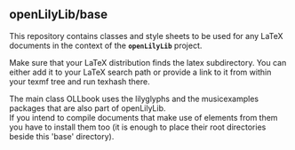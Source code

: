 openLilyLib/base
----------------

This repository contains classes and style sheets to be used for any LaTeX documents in the context of  the **`openLilyLib`** project.

Make sure that your LaTeX distribution finds the latex subdirectory.
You can either add it to your LaTeX search path or provide a link to it from within your texmf tree and run texhash there.

The main class OLLbook uses the lilyglyphs and the musicexamples packages that are also part of openLilyLib.  
If you intend to compile documents that make use of elements from them you have to install them too (it is enough to place their root directories beside this 'base' directory).